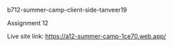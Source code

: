 b712-summer-camp-client-side-tanveer19

Assignment 12

Live site link: https://a12-summer-camp-1ce70.web.app/
